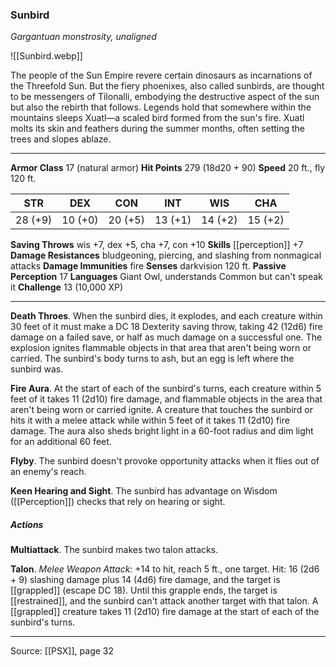 ### Sunbird
_Gargantuan monstrosity, unaligned_

![[Sunbird.webp]]

The people of the Sun Empire revere certain dinosaurs as incarnations of the Threefold Sun. But the fiery phoenixes, also called sunbirds, are thought to be messengers of Tilonalli, embodying the destructive aspect of the sun but also the rebirth that follows. Legends hold that somewhere within the mountains sleeps Xuatl—a scaled bird formed from the sun's fire. Xuatl molts its skin and feathers during the summer months, often setting the trees and slopes ablaze.



---

**Armor Class** 17 (natural armor)
**Hit Points** 279 (18d20 + 90)
**Speed** 20 ft., fly 120 ft.

| STR     | DEX     | CON     | INT     | WIS     | CHA     |
|---------|---------|---------|---------|---------|---------|
| 28 (+9) | 10 (+0) | 20 (+5) | 13 (+1) | 14 (+2) | 15 (+2) |

**Saving Throws** wis +7, dex +5, cha +7, con +10
**Skills** [[perception]] +7
**Damage Resistances** bludgeoning, piercing, and slashing from nonmagical attacks
**Damage Immunities** fire
**Senses** darkvision 120 ft.
**Passive Perception** 17
**Languages** Giant Owl, understands Common but can't speak it
**Challenge** 13 (10,000 XP)

---

**Death Throes**. When the sunbird dies, it explodes, and each creature within 30 feet of it must make a DC 18 Dexterity saving throw, taking 42 (12d6) fire damage on a failed save, or half as much damage on a successful one. The explosion ignites flammable objects in that area that aren't being worn or carried. The sunbird's body turns to ash, but an egg is left where the sunbird was.

**Fire Aura**. At the start of each of the sunbird's turns, each creature within 5 feet of it takes 11 (2d10) fire damage, and flammable objects in the area that aren't being worn or carried ignite. A creature that touches the sunbird or hits it with a melee attack while within 5 feet of it takes 11 (2d10) fire damage. The aura also sheds bright light in a 60-foot radius and dim light for an additional 60 feet.

**Flyby**. The sunbird doesn't provoke opportunity attacks when it flies out of an enemy's reach.

**Keen Hearing and Sight**. The sunbird has advantage on Wisdom ([[Perception]]) checks that rely on hearing or sight.

##### Actions
**Multiattack**. The sunbird makes two talon attacks.

**Talon**. _Melee Weapon Attack:_ +14 to hit, reach 5 ft., one target. Hit: 16 (2d6 + 9) slashing damage plus 14 (4d6) fire damage, and the target is [[grappled]] (escape DC 18). Until this grapple ends, the target is [[restrained]], and the sunbird can't attack another target with that talon. A [[grappled]] creature takes 11 (2d10) fire damage at the start of each of the sunbird's turns.


---

Source: [[PSX]], page 32